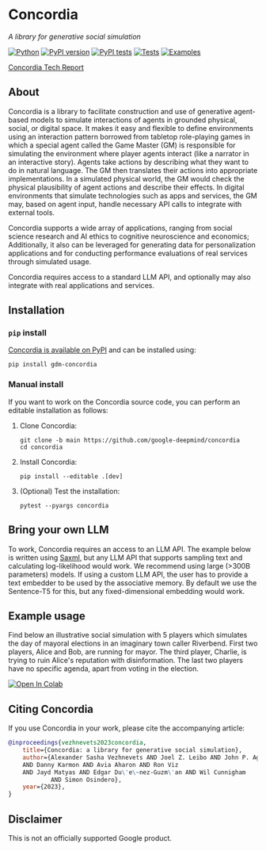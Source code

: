# Concordia 

*A library for generative social simulation*

[![Python](https://img.shields.io/pypi/pyversions/gdm-concordia.svg)](https://pypi.python.org/pypi/gdm-concordia)
[![PyPI version](https://img.shields.io/pypi/v/gdm-concordia.svg)](https://pypi.python.org/pypi/gdm-concordia)
[![PyPI tests](../../actions/workflows/pypi-test.yml/badge.svg)](../../actions/workflows/pypi-test.yml)
[![Tests](../../actions/workflows/test-concordia.yml/badge.svg)](../../actions/workflows/test-concordia.yml)
[![Examples](../../actions/workflows/test-examples.yml/badge.svg)](../../actions/workflows/test-examples.yml)

<!-- TODO: b/311364310 - add link to the tech report once it is published -->
[Concordia Tech Report]()

## About

Concordia is a library to facilitate construction and use of generative
agent-based models to simulate interactions of agents in grounded physical,
social, or digital space. It makes it easy and flexible to define environments
using an interaction pattern borrowed from tabletop role-playing games in which
a special agent called the Game Master (GM) is responsible for simulating the
environment where player agents interact (like a narrator in an interactive
story). Agents take actions by describing what they want to do in natural
language. The GM then translates their actions into appropriate implementations.
In a simulated physical world, the GM would check the physical plausibility of
agent actions and describe their effects. In digital environments that simulate
technologies such as apps and services, the GM may, based on agent input, handle
necessary API calls to integrate with external tools.

Concordia supports a wide array of applications, ranging from social science
research and AI ethics to cognitive neuroscience and economics; Additionally,
it also can be leveraged for generating data for personalization applications
and for conducting performance evaluations of real services through simulated
usage.

Concordia requires access to a standard LLM API, and optionally may also
integrate with real applications and services.

## Installation

### `pip` install

[Concordia is available on PyPI](https://pypi.python.org/pypi/gdm-concordia)
and can be installed using:

```shell
pip install gdm-concordia
```


### Manual install

If you want to work on the Concordia source code, you can perform an editable
installation as follows:

1.  Clone Concordia:

    ```shell
    git clone -b main https://github.com/google-deepmind/concordia
    cd concordia
    ```

2.  Install Concordia:

    ```shell
    pip install --editable .[dev]
    ```

3.  (Optional) Test the installation:

    ```shell
    pytest --pyargs concordia
    ```


## Bring your own LLM

To work, Concordia requires an access to an LLM API. The example below is 
written using [Saxml](https://github.com/google/saxml), but any LLM API that 
supports sampling text and calculating log-likelihood would work. We recommend
using large (>300B parameters) models. If using a custom LLM API, the user has
to provide a text embedder to be used by the associative memory. By default we
use the Sentence-T5 for this, but any fixed-dimensional embedding would work.

## Example usage

Find below an illustrative social simulation with 5 players which simulates the 
day of mayoral elections in an imaginary town caller Riverbend. First two 
players, Alice and Bob, are running for mayor. The third player, Charlie, 
is trying to ruin Alice's reputation with disinformation. The last two players 
have no specific agenda, apart from voting in the election.

[![Open In Colab](https://colab.research.google.com/assets/colab-badge.svg)](https://colab.research.google.com/github/google-deepmind/concordia/examples/village/riverbend_elections.ipynb)

## Citing Concordia

If you use Concordia in your work, please cite the accompanying article:

<!-- TODO: b/311364310 - update CITATION.bib and README.md once tech report published -->

```bibtex
@inproceedings{vezhnevets2023concordia,
    title={Concordia: a library for generative social simulation},
    author={Alexander Sasha Vezhnevets AND Joel Z. Leibo AND John P. Agapiou
    AND Danny Karmon AND Avia Aharon AND Ron Viz
    AND Jayd Matyas AND Edgar Du\'e\~nez-Guzm\'an AND Wil Cunnigham 
            AND Simon Osindero},
    year={2023},
}
```

## Disclaimer

This is not an officially supported Google product.
